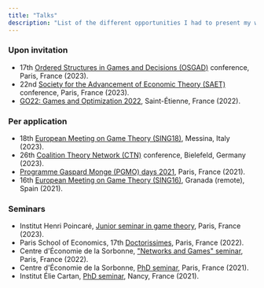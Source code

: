 ```yaml
---
title: "Talks"
description: "List of the different opportunities I had to present my work."
---
```


### Upon invitation

 - 17th [Ordered Structures in Games and Decisions (OSGAD)](https://sites.google.com/view/osgad/accueil) conference, Paris, France (2023). 
 - 22nd [Society for the Advancement of Economic Theory (SAET)](https://sites.google.com/view/saet2023/home) conference, Paris, France (2023). 
 - [GO22: Games and Optimization 2022](https://go22.sciencesconf.org), Saint-Étienne, France (2022). 

 ### Per application

 - 18th [European Meeting on Game Theory (SING18)](https://www.bisazzagangi.it/sing18/index.php), Messina, Italy (2023). 
 - 26th [Coalition Theory Network (CTN)](http://www.coalitiontheory.net) conference, Bielefeld, Germany (2023).
 - [Programme Gaspard Monge (PGMO) days 2021](https://fondation-hadamard.fr/fr/programmes/les-programmes-thematiques/home/), Paris, France (2021).
 - 16th [European Meeting on Game Theory (SING16)](https://congresos.ugr.es/sing16/), Granada (remote), Spain (2021).

 ### Seminars

 - Institut Henri Poincaré, [Junior seminar in game theory](https://sites.google.com/view/seminairetheoriedesjeux/junior-seminar-20232024), Paris, France (2023).
 - Paris School of Economics, 17th [Doctorissimes](https://sites.google.com/site/doctorissimes3/previous-doctorissimes-conferences/17th-doctorissimes-2022), Paris, France (2022).
 - Centre d'Économie de la Sorbonne, ["Networks and Games" seminar](https://sites.google.com/site/cesworkinggroupnetworks/), Paris, France (2022). 
 - Centre d'Économie de la Sorbonne, [PhD seminar](https://sites.google.com/view/cesphdseminar/accueil), Paris, France (2021).
 - Institut Élie Cartan, [PhD seminar](https://iecl.univ-lorraine.fr/evenements/seminaires/groupe-de-travail-doctorants/), Nancy, France (2021). 